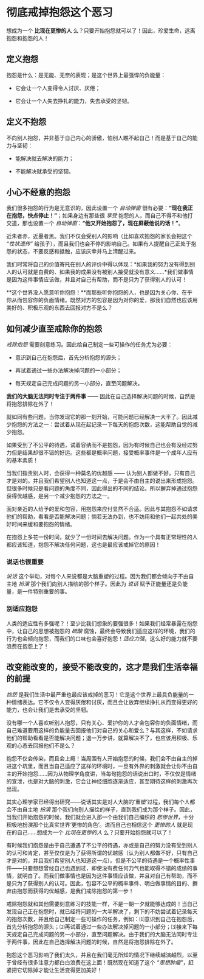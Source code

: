 # 彻底戒掉抱怨这个恶习
想成为一个 **比现在更惨的人** 么？只要开始抱怨就可以了！因此，珍爱生命，远离抱怨和抱怨的人！

## 定义抱怨
抱怨是什么：是无能、无奈的表现；是这个世界上最强悍的负能量：
- 它会让一个人变得令人讨厌、厌倦；

- 它会让一个人失去挣扎的能力，失去承受的坚韧。

## 定义不抱怨
不向别人抱怨，并非基于自己内心的骄傲，怕别人瞧不起自己！而是基于自己的能力与坚韧：
- 能解决就去解决的能力；

- 不能解决就承受的坚韧。

## 小心不经意的抱怨
我们很多抱怨的行为是无意识的，因此设置一个 *自动弹窗* 很有必要：**“现在我正在抱怨，快点停止！”**；如果身边有那些很 *享受* 抱怨的人，而自己不得不和他打交道，那也设置一个 *自动弹窗*：**“他又开始抱怨了，现在屏蔽他说的话！”**。

近朱者赤，近墨者黑。我们不仅会受别人的影响（比如喜欢抱怨的家长会把这个 *“性状遗传”* 给孩子），而且我们也会不停的影响自己。如果有人提醒自己正处于抱怨的状态，不要反感和抵触，应该庆幸并马上清醒过来。

我们时常将自己的价值寄托在别人的评价中得以体现：*如果我的努力没有得到别人的认可就是白费的、如果我的成果没有被别人接受就没有意义……*我们做事情是因为这件事情应该做，并且对自己有帮助，而不是只为了获得别人的认可！

**这个世界没人愿意听你抱怨！**而那些听你抱怨的人，也是因为关心你、在乎你从而包容你的负面情绪。既然对方的包容是因为对你的爱，那我们自然也应该用美好的、积极乐观的东西去回报对方不是么？

## 如何减少直至戒除你的抱怨
*戒除抱怨* 需要刻意练习。因此给自己制定一些可操作的任务尤为必要：
- 意识到自己在抱怨后，首先分析抱怨的源头；

- 再试着通过一些办法解决掉问题的一小部分；

- 每天规定自己完成问题的另一小部分，直至问题解决。

**我们的大脑无法同时专注于两件事** —— 因此在自己选择解决问题的时候，自然是将抱怨排除在外了！

就如同有些问题，当你发现它的那一刻开始，可能问题已经解决一大半了。因此减少抱怨的方法之一：尝试着从现在起记录一下每天的抱怨次数，这能帮助自觉的减少抱怨。

如果受到了不公平的待遇，试着容纳而不是抱怨，因为有时候自己也会有没经过努力但是结果却很不错的好运。这些都是概率问题，接受概率事件是一个成年人应有的基本素质！

当我们指责别人时，会获得一种莫名的优越感 —— 认为别人都做不好，只有自己才是对的。并且我们希望别人也知道这一点，于是会不由自主的说出来形成抱怨。但很多时候只是看问题的角度不同，因此得出的不同的结论。所以摒弃掉通过抱怨获得优越感，是另一个减少抱怨的方法之一。

面对亲近的人给予的爱和包容，用抱怨来应付显然不合适。因此与其抱怨不如请求他们的帮助，看看是否能解决问题；倘若无法办到，也不妨用和他们一起共处的美好时间来缓和要抱怨的情绪。

在抱怨上多花一份时间，就少了一份时间去解决问题。作为一个具有正常理性的人都应该知道，抱怨不解决任何问题，这也是最应该戒掉它的原因！

### 说话也很重要
*说话* 这个举动，对每个人来说都是大脑重塑的过程。因为我们都会倾向于不由自主地 *扮演* 那个我们向别人描绘的那个样子。因此为 *说话* 赋予正能量还是负能量，是一件特别重要的事。

### 别适应抱怨
人类的适应性有多强呢？！至少比我们想象的要强很多！如果我们经常暴露在抱怨中，让自己的思想被抱怨的 *硫酸* 腐蚀，最终会导致我们适应这样的环境，我们的行为也会倾向抱怨，而我们的口味也会喜好抱怨！*适应力强*，这么好的能力就不要浪费在抱怨上了！

## 改变能改变的，接受不能改变的，这才是我们生活幸福的前提
*抱怨* 是我们生活中最严重也最应该戒掉的恶习！它是这个世界上最具负能量的一种情绪表达。它不仅令人变得厌倦和讨厌，而且会让放弃继续挣扎从而变得更好的能力，也会让我们是去承受的坚韧。

没有哪一个人喜欢听别人抱怨，只有关心、爱护你的人才会包容你的负面情绪，而自己难道要用这样的负能量去回报他们对自己的关心和爱么？与其这样，不如请求他们的帮助看看是否能解决问题；退一万步讲，就算解决不了，也应该用积极、乐观的心态去回报他们不是么？

抱怨不仅会传染，而且会上瘾！当周围有人开始抱怨的时候，我们会不由自主的掉进这个坑里，而且当自己适应了这样的环境时，一旦有外界的刺激就会让你不由自主的开始抱怨……因为从物理学角度讲，当每句抱怨的话说出口时，不仅仅是情绪的宣泄，也是对大脑的刺激，它会让神经细胞逐渐适应，甚至期待这样的刺激再次出现。

其实心理学家已经得出研究——说话其实是对人大脑的‘重塑’过程，我们每个人都会不由自主地 *扮演* 那个我们向别人描绘的样子，直到我们成为那个样子。因此，当我们开始抱怨的时候，我们就会进入那一个由我们自己编织的 *悲惨世界*，十分积极地扮演那个比真实世界‘更惨的角色’。进而自己也相信这个 *更惨的人* 就是现在的自己……想成为一个 *比现在更惨的人* 么？只要开始抱怨就可以了！

有时候我们抱怨是由于自己遭遇了不公平的待遇，亦或是自己的努力没有受到别人的认可和肯定，甚至仅仅是为了获得所谓的优越感（认为别人都做不好，只有自己才是对的，并且我们希望别人也知道这一点）。但是不公平的待遇是一个概率性事件——只要想想曾经自己也遇到过，即使没有费任何力气也能取得不错的成绩的事情，就明白了。而我们做事情也是因为这件事情应该做，并且对自己有帮助，而不是只为了获得别人的认可。因此，包容不公平的概率事件、明白做事情的目的、摒弃由抱怨而获得的优越感，是我们戒除抱怨的第一步！

戒除抱怨就和其他需要刻意练习的技能一样，不是一朝一夕就能够达成的！当自己发现自己正在抱怨时，就已经将问题的一大半解决了，剩下的不妨尝试着记录每天的抱怨次数，并且给自己制定一些可操作的任务，例如：⑴意识到自己在抱怨后，首先分析抱怨的源头；⑵再试着通过一些办法解决掉问题的一小部分；⑶接来下每天规定自己完成问题的另一小部分，直至问题解决。由于我们的大脑无法同时专注于两件事，因此在自己选择解决问题的时候，自然是将抱怨排除在外了。

抱怨这个恶习影响了我们太久，并且在我们毫无所知的情况下继续越演越烈，以至于曾经有很多注意力都白白浪费在这上面！既然现在知道了这个 *“思想肿瘤”*，赶紧把它切除掉才能让生活变得更加美好！